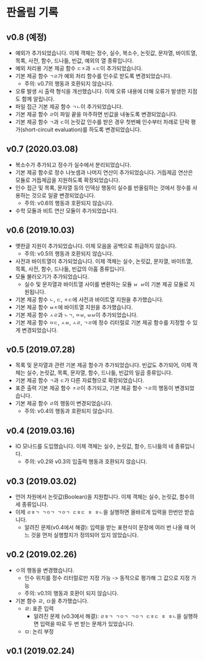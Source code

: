 # 판올림 기록

## v0.8 (예정)
  * 예외가 추가되었습니다. 이제 객체는 정수, 실수, 복소수, 논릿값, 문자열, 바이트열, 목록, 사전, 함수, 드나듦, 빈값, 예외의 열 종류입니다.
  * 예외 처리용 기본 제공 함수 `ㄷㅈ`과 `ㅅㄷ`이 추가되었습니다.
  * 기본 제공 함수 `ㄱㄹ`가 예외 처리 함수를 인수로 받도록 변경되었습니다.
    - 주의: v0.7의 행동과 호환되지 않습니다.
  * 오류 발생 시 출력 형식을 개선했습니다. 이제 오류 내용에 더해 오류가 발생한 지점도 함께 알립니다.
  * 파일 접근 기본 제공 함수 `ㄱㄴ`이 추가되었습니다.
  * 기본 제공 함수 `ㄹ`이 파일 끝을 마주하면 빈값을 내놓도록 변경되었습니다.
  * 기본 제공 함수 `ㄱ`과 `ㄷ`이 논릿값 인수를 받은 경우 첫번째 인수부터 차례로 단락 평가(short-circuit evaluation)를 하도록 변경되었습니다.

## v0.7 (2020.03.08)
  * 복소수가 추가되고 정수가 실수에서 분리되었습니다.
  * 기본 제공 함수로 정수 나눗셈과 나머지 연산이 추가되었습니다. 거듭제곱 연산은 모듈로 거듭제곱을 지원하도록 확장되었습니다.
  * 인수 접근 및 목록, 문자열 등의 인덱싱 행동이 실수를 반올림하는 것에서 정수를 사용하는 것으로 일괄 변경되었습니다.
    - 주의: v0.6의 행동과 호환되지 않습니다.
  * 수학 모듈과 비트 연산 모듈이 추가되었습니다.

## v0.6 (2019.10.03)
  * 옛한글 지원이 추가되었습니다. 이제 모음을 공백으로 취급하지 않습니다.
    - 주의: v0.5의 행동과 호환되지 않습니다.
  * 사전과 바이트열이 추가되었습니다. 이제 객체는 실수, 논릿값, 문자열, 바이트열, 목록, 사전, 함수, 드나듦, 빈값의 아홉 종류입니다.
  * 모듈 불러오기가 추가되었습니다.
    * 실수 및 문자열과 바이트열 사이를 변환하는 모듈 `ㅂ ㅂ`이 기본 제공 모듈로 지원됩니다.
  * 기본 제공 함수 `ㄴ`, `ㄷ`, `ㅈㄷ`에 사전과 바이트열 지원을 추가했습니다.
  * 기본 제공 함수 `ㅂㅈ`에 바이트열 지원을 추가했습니다.
  * 기본 제공 함수 `ㅅㄹ`과 `ㄴㄱ`, `ㅁㅂ`, `ㅂㅂ`이 추가되었습니다.
  * 기본 제공 함수 `ㅁㄷ`, `ㅅㅂ`, `ㅅㄹ`, `ㄱㄹ`에 정수 리터럴로 기본 제공 함수를 지정할 수 있게 변경되었습니다.

## v0.5 (2019.07.28)
  * 목록 및 문자열과 관련 기본 제공 함수가 추가되었습니다. 빈값도 추가되어, 이제 객체는 실수, 논릿값, 목록, 문자열, 함수, 드나듦, 빈값의 일곱 종류입니다.
  * 기본 제공 함수 `ㄱ`과 `ㄷ`가 다른 자료형으로 확장되었습니다.
  * 표준 출력 기본 제공 함수 `ㅈㄹ`이 추가되고, 기본 제공 함수 `ㄱㄹ`의 행동이 변경되었습니다.
  * 기본 제공 함수 `ㄹ`의 행동이 변경되었습니다.
    - 주의: v0.4의 행동과 호환되지 않습니다.

## v0.4 (2019.03.16)
  * IO 모나드를 도입했습니다. 이제 객체는 실수, 논릿값, 함수, 드나듦의 네 종류입니다.
    - 주의: v0.2와 v0.3의 입출력 행동과 호환되지 않습니다.

## v0.3 (2019.03.02)
  * 언어 차원에서 논릿값(Boolean)을 지원합니다. 이제 객체는 실수, 논릿값, 함수의 세 종류입니다.
  * 이제 `ㄹㅎㄱ ㄱㅇㄱ ㄱㅇㄱ ㄷㅎㄷ ㅎ ㅎㄴ`을 실행하면 올바르게 입력을 한번만 받습니다.
    - 알려진 문제(v0.4에서 해결): 입력을 받는 표현식이 문장에 여러 번 나올 때 어느 것을 먼저 실행할지가 정의되어 있지 않았습니다.

## v0.2 (2019.02.26)
  * ㅇ의 행동을 변경했습니다.
    - 인수 위치를 정수 리터럴로만 지정 가능 -> 동적으로 평가해 그 값으로 지정 가능
    - 주의: v0.1의 행동과 호환이 되지 않습니다.
  * 기본 함수 ㄹ, ㅁ을 추가했습니다.
    - ㄹ: 표준 입력
      * 알려진 문제 (v0.3에서 해결): `ㄹㅎㄱ ㄱㅇㄱ ㄱㅇㄱ ㄷㅎㄷ ㅎ ㅎㄴ`을 실행하면 입력을 따로 두 번 받는 문제가 있었습니다.
    - ㅁ: 논리 부정

## v0.1 (2019.02.24)
